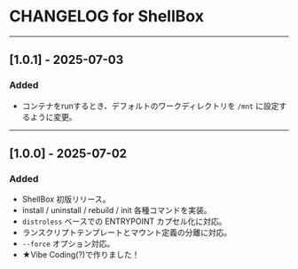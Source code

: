 # CHANGELOG for ShellBox

---

## [1.0.1] - 2025-07-03

### Added

- コンテナをrunするとき、デフォルトのワークディレクトリを `/mnt` に設定するように変更。

---

## [1.0.0] - 2025-07-02

### Added

- ShellBox 初版リリース。
- install / uninstall / rebuild / init 各種コマンドを実装。
- `distroless` ベースでの ENTRYPOINT カプセル化に対応。
- ランスクリプトテンプレートとマウント定義の分離に対応。
- `--force` オプション対応。
- ★Vibe Coding(?)で作りました！
